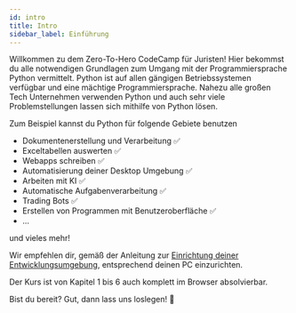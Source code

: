 ```yaml
---
id: intro
title: Intro
sidebar_label: Einführung
---
```


Willkommen zu dem Zero-To-Hero CodeCamp für Juristen!
Hier bekommst du alle notwendigen Grundlagen zum Umgang mit der Programmiersprache Python vermittelt. Python ist auf allen gängigen Betriebssystemen verfügbar und eine mächtige Programmiersprache.
Nahezu alle großen Tech Unternehmen verwenden Python und auch sehr viele Problemstellungen lassen sich mithilfe von Python lösen.

Zum Beispiel kannst du Python für folgende Gebiete benutzen
- Dokumentenerstellung und Verarbeitung ✅
- Exceltabellen auswerten ✅
- Webapps schreiben ✅
- Automatisierung deiner Desktop Umgebung ✅
- Arbeiten mit KI ✅
- Automatische Aufgabenverarbeitung ✅
- Trading Bots ✅
- Erstellen von Programmen mit Benutzeroberfläche ✅
- ...

und vieles mehr!

Wir empfehlen dir, gemäß der Anleitung zur [Einrichtung deiner Entwicklungsumgebung](/docs/python-env), entsprechend deinen PC einzurichten.

Der Kurs ist von Kapitel 1 bis 6 auch komplett im Browser absolvierbar.

Bist du bereit? Gut, dann lass uns loslegen! 🚀

